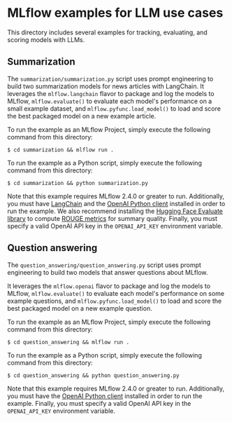 # MLflow examples for LLM use cases

This directory includes several examples for tracking, evaluating, and scoring models with LLMs.

## Summarization
The ``summarization/summarization.py`` script uses prompt engineering to build two summarization models for news articles with LangChain. It leverages the ``mlflow.langchain`` flavor to package and log the models to MLflow, ``mlflow.evaluate()`` to evaluate each model's performance on a small example dataset, and ``mlflow.pyfunc.load_model()`` to load and score the best packaged model on a new example article.

To run the example as an MLflow Project, simply execute the following command from this directory:

```
$ cd summarization && mlflow run .
```

To run the example as a Python script, simply execute the following command from this directory:

```
$ cd summarization && python summarization.py
```

Note that this example requires MLflow 2.4.0 or greater to run. Additionally, you must have [LangChain](https://python.langchain.com/en/latest/index.html) and the [OpenAI Python client](https://pypi.org/project/openai/) installed in order to run the example. We also recommend installing the [Hugging Face Evaluate library](https://huggingface.co/docs/evaluate/index) to compute [ROUGE metrics](https://en.wikipedia.org/wiki/ROUGE_(metric)) for summary quality. Finally, you must specify a valid OpenAI API key in the ``OPENAI_API_KEY`` environment variable.

## Question answering
The ``question_answering/question_answering.py`` script uses prompt engineering to build two models that answer questions about MLflow.

It leverages the ``mlflow.openai`` flavor to package and log the models to MLflow, ``mlflow.evaluate()`` to evaluate each model's performance on some example questions, and ``mlflow.pyfunc.load_model()`` to load and score the best packaged model on a new example question.

To run the example as an MLflow Project, simply execute the following command from this directory:

```
$ cd question_answering && mlflow run .
```

To run the example as a Python script, simply execute the following command from this directory:

```
$ cd question_answering && python question_answering.py
```

Note that this example requires MLflow 2.4.0 or greater to run. Additionally, you must have the [OpenAI Python client](https://pypi.org/project/openai/) installed in order to run the example. Finally, you must specify a valid OpenAI API key in the ``OPENAI_API_KEY`` environment variable.
